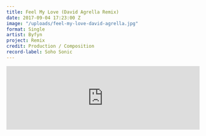 ```yaml
---
title: Feel My Love (David Agrella Remix)
date: 2017-09-04 17:23:00 Z
image: "/uploads/feel-my-love-david-agrella.jpg"
format: Single
artist: Byfyn
project: Remix
credit: Production / Composition
record-label: Soho Sonic
---
```


<iframe width="100%" height="166" scrolling="no" frameborder="no" src="https://w.soundcloud.com/player/?url=https%3A//api.soundcloud.com/tracks/344250138&amp;color=%23000000&amp;auto_play=false&amp;hide_related=false&amp;show_comments=true&amp;show_user=true&amp;show_reposts=false&amp;show_teaser=true"></iframe>